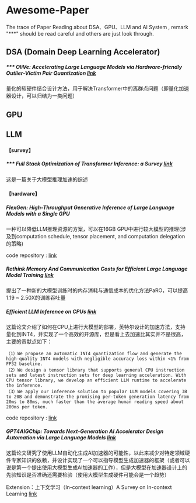 # Awesome-Paper
The trace of Paper Reading about DSA、GPU、LLM and AI System , remark "***" should be read careful and others are just look through.


## DSA (Domain Deep Learning Accelerator)

##### *** OliVe: Accelerating Large Language Models via Hardware-friendly Outlier-Victim Pair Quantization [link](https://arxiv.org/abs/2304.07493)
量化的软硬件结合设计方法，用于解决Transformer中的离群点问题（即量化加速器设计，可以归结为一类问题）

## GPU 

## LLM
#### 【survey】
##### *** Full Stack Optimization of Transformer Inference: a Survey  [link](https://arxiv.org/abs/2302.14017) 

这是一篇关于大模型推理加速的综述

#### 【hardware】

##### FlexGen: High-Throughput Generative Inference of Large Language Models with a Single GPU

一种可以降低LLM推理资源的方案，可以在16GB GPU中进行较大模型的推理(涉及到computation schedule, tensor placement, and computation delegation的策略)

code repository : [link](https://github.com/FMInference/FlexGen)

##### Rethink Memory And Communication Costs for Efficient Large Language Model Training [link](https://arxiv.org/abs/2310.06003)

提出了一种新的大模型训练时的内存消耗与通信成本的优化方法PaRO，可以提高1.19 ~ 2.50X的训练吞吐量

##### Efficient LLM Inference on CPUs [link](https://arxiv.org/abs/2311.00502)
这篇论文介绍了如何在CPU上进行大模型的部署，英特尔设计的加速方法，支持量化到INT4，并实现了一个高效的开源库，但是看上去加速比其实并不是很高，主要的贡献点如下：

```
（1）We propose an automatic INT4 quantization flow and generate the high-quality INT4 models with negligible accuracy loss within <1% from FP32 baseline.
（2）We design a tensor library that supports general CPU instruction sets and latest instruction sets for deep learning acceleration. With CPU tensor library, we develop an efficient LLM runtime to accelerate the inference.
（3）We apply our inference solution to popular LLM models covering 3B to 20B and demonstrate the promising per-token generation latency from 20ms to 80ms, much faster than the average human reading speed about 200ms per token.
```

code repository : [link](https://github.com/intel/intel-extension-for-transformers)

##### GPT4AIGChip: Towards Next-Generation AI Accelerator Design Automation via Large Language Models [link](https://arxiv.org/abs/2309.10730)

这篇论文研究了使用LLM自动化生成AI加速器的可能性，以此来减少对特定领域硬件专家知识的依赖，并设计实现了一个可以指导模型生成加速器的框架（或者可以说是第一个提出使用大模型生成AI加速器的工作），但是大模型在加速器设计上的先验知识是否准确还需要检验（使用大模型生成硬件可能会是一个趋势）

Extension：上下文学习（In-context learning）A Survey on In-context Learning [link](https://arxiv.org/abs/2301.00234)
